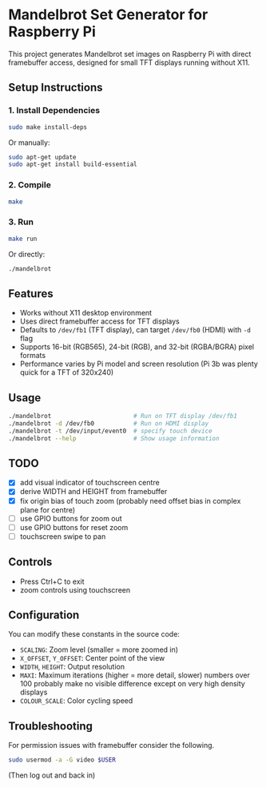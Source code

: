 # Mandelbrot Set Generator for Raspberry Pi

This project generates Mandelbrot set images on Raspberry Pi with direct framebuffer access,
designed for small TFT displays running without X11.

## Setup Instructions

### 1. Install Dependencies

``` bash
sudo make install-deps
```

Or manually:

``` bash
sudo apt-get update
sudo apt-get install build-essential
```

### 2. Compile

``` bash
make
```

### 3. Run

``` bash
make run
```

Or directly:

``` bash
./mandelbrot
```

## Features

- Works without X11 desktop environment
- Uses direct framebuffer access for TFT displays
- Defaults to `/dev/fb1` (TFT display), can target `/dev/fb0` (HDMI) with `-d` flag
- Supports 16-bit (RGB565), 24-bit (RGB), and 32-bit (RGBA/BGRA) pixel formats
- Performance varies by Pi model and screen resolution (Pi 3b was plenty quick
for a TFT of 320x240)

## Usage

```bash
./mandelbrot                       # Run on TFT display /dev/fb1
./mandelbrot -d /dev/fb0           # Run on HDMI display
./mandelbrot -t /dev/input/event0  # specify touch device
./mandelbrot --help                # Show usage information
```

## TODO

- [x] add visual indicator of touchscreen centre
- [x] derive WIDTH and HEIGHT from framebuffer
- [x] fix origin bias of touch zoom (probably need offset bias in complex plane
for centre)
- [ ] use GPIO buttons for zoom out
- [ ] use GPIO buttons for reset zoom
- [ ] touchscreen swipe to pan

## Controls

- Press Ctrl+C to exit
- zoom controls using touchscreen

## Configuration

You can modify these constants in the source code:

- `SCALING`: Zoom level (smaller = more zoomed in)
- `X_OFFSET`, `Y_OFFSET`: Center point of the view
- `WIDTH`, `HEIGHT`: Output resolution
- `MAXI`: Maximum iterations (higher = more detail, slower) numbers over 100
probably make no visible difference except on very high density displays
- `COLOUR_SCALE`: Color cycling speed

## Troubleshooting

For permission issues with framebuffer consider the following.

``` bash
sudo usermod -a -G video $USER
```
(Then log out and back in)
